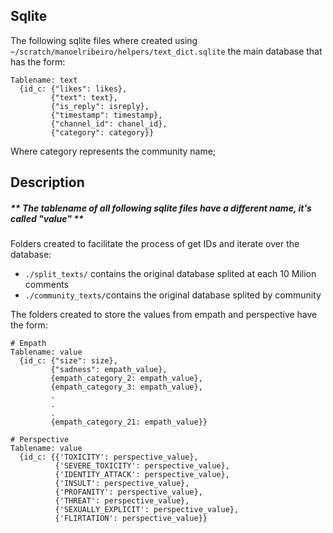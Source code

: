 ## Sqlite

The following sqlite files where created using  `~/scratch/manoelribeiro/helpers/text_dict.sqlite` the main database that has the form:
```
Tablename: text
  {id_c: {"likes": likes},
         {"text": text},
         {"is_reply": isreply}, 
         {"timestamp": timestamp}, 
         {"channel_id": chanel_id}, 
         {"category": category}}
```
Where category represents the community name;

## Description
##### ** The tablename of all following sqlite files have a different name, it's called "value" **

Folders created to facilitate the process of get IDs and iterate over the database:
- `./split_texts/` contains the original database splited at each 10 Milion comments
- `./community_texts/`contains the original database splited by community

The folders created to store the values from empath and perspective have the form:
```
# Empath
Tablename: value
  {id_c: {"size": size},
         {"sadness": empath_value},
         {empath_category_2: empath_value}, 
         {empath_category_3: empath_value}, 
         .
         .
         .
         {empath_category_21: empath_value}}
```

```
# Perspective
Tablename: value
  {id_c: {{'TOXICITY': perspective_value},
          {'SEVERE_TOXICITY': perspective_value},
          {'IDENTITY_ATTACK': perspective_value},
          {'INSULT': perspective_value},
          {'PROFANITY': perspective_value},
          {'THREAT': perspective_value},
          {'SEXUALLY_EXPLICIT': perspective_value},
          {'FLIRTATION': perspective_value}}
```

